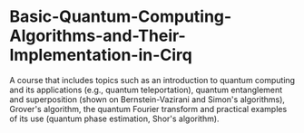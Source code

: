 # Basic-Quantum-Computing-Algorithms-and-Their-Implementation-in-Cirq
A course that includes topics such as an introduction to quantum computing and its applications (e.g., quantum teleportation), quantum entanglement and superposition (shown on Bernstein-Vazirani and Simon's algorithms), Grover's algorithm, the quantum Fourier transform and practical examples of its use (quantum phase estimation, Shor's algorithm).
